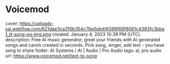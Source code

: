 # Voicemod

cover: https://uploads-ssl.webflow.com/621dae3ca310b354c76e0abd/6389f66f8061c4393fc3bbe1_tt-song-og-img.png
created: January 4, 2023 10:39 PM (UTC)
description: Free AI music generator, greet your friends with AI generated songs and carols created in seconds. Pick song, singer, add text - you have song to share
folder: AI Systems / AI | Audio | Pro Audio
tags: ai, pro audio
url: https://www.voicemod.net/text-to-song